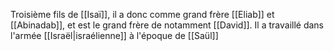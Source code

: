 Troisième fils de [[Isaï]], il a donc comme grand frère [[Eliab]] et [[Abinadab]], et est le grand frère de notamment [[David]].
Il a travaillé dans l'armée [[Israël|israélienne]] à l'époque de [[Saül]]